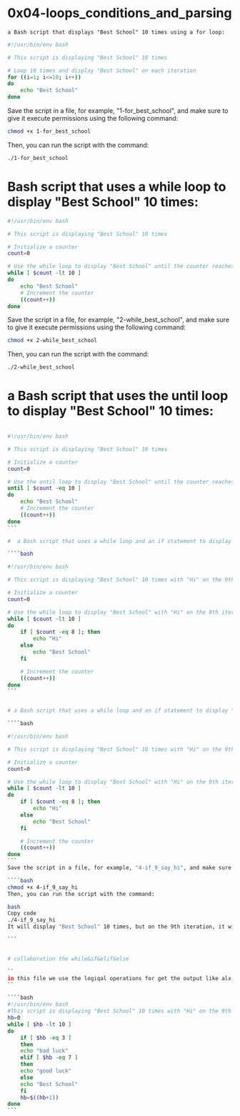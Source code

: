 # 0x04-loops_conditions_and_parsing



``
a Bash script that displays "Best School" 10 times using a for loop:
``

```bash
#!/usr/bin/env bash

# This script is displaying "Best School" 10 times

# Loop 10 times and display "Best School" on each iteration
for ((i=1; i<=10; i++))
do
    echo "Best School"
done
```

Save the script in a file, for example, "1-for_best_school", and make sure to give it execute permissions using the following command:

```bash
chmod +x 1-for_best_school
```

Then, you can run the script with the command:

```bash
./1-for_best_school
```



#  Bash script that uses a while loop to display "Best School" 10 times:

```bash
#!/usr/bin/env bash

# This script is displaying "Best School" 10 times

# Initialize a counter
count=0

# Use the while loop to display "Best School" until the counter reaches 10
while [ $count -lt 10 ]
do
    echo "Best School"
    # Increment the counter
    ((count++))
done
```

Save the script in a file, for example, "2-while_best_school", and make sure to give it execute permissions using the following command:

```bash
chmod +x 2-while_best_school
```

Then, you can run the script with the command:

```bash
./2-while_best_school
```

# a Bash script that uses the until loop to display "Best School" 10 times:

````bash

#!/usr/bin/env bash

# This script is displaying "Best School" 10 times

# Initialize a counter
count=0

# Use the until loop to display "Best School" until the counter reaches 10
until [ $count -eq 10 ]
do
    echo "Best School"
    # Increment the counter
    ((count++))
done
```

#  a Bash script that uses a while loop and an if statement to display "Best School" 10 times but says "Hi" on a new line during the 9th iteration:

````bash

#!/usr/bin/env bash

# This script is displaying "Best School" 10 times with "Hi" on the 9th iteration

# Initialize a counter
count=0

# Use the while loop to display "Best School" with "Hi" on the 9th iteration
while [ $count -lt 10 ]
do
    if [ $count -eq 8 ]; then
        echo "Hi"
    else
        echo "Best School"
    fi

    # Increment the counter
    ((count++))
done
```


# a Bash script that uses a while loop and an if statement to display "Best School" 10 times but says "Hi" on a new line during the 9th iteration:

````bash

#!/usr/bin/env bash

# This script is displaying "Best School" 10 times with "Hi" on the 9th iteration

# Initialize a counter
count=0

# Use the while loop to display "Best School" with "Hi" on the 9th iteration
while [ $count -lt 10 ]
do
    if [ $count -eq 8 ]; then
        echo "Hi"
    else
        echo "Best School"
    fi

    # Increment the counter
    ((count++))
done
```
Save the script in a file, for example, "4-if_9_say_hi", and make sure to give it execute permissions using the following command:

````bash
chmod +x 4-if_9_say_hi
Then, you can run the script with the command:

bash
Copy code
./4-if_9_say_hi
It will display "Best School" 10 times, but on the 9th iteration, it will print "Hi" on a new line. The if statement checks if the counter is equal to 8 (corresponding to the 9th iteration) and prints "Hi" instead of "Best School".

```


# collaboration the while&if&elif&else

``
in this file we use the logiqal operations for get the output like alx want and this is a code 
``

````bash
#!/usr/bin/env bash
#This script is displaying "Best School" 10 times with "Hi" on the 9th iteration
hb=0
while [ $hb -lt 10 ]
do
    if [ $hb -eq 3 ]
    then
    echo "bad luck"
    elif [ $hb -eq 7 ]
    then
    echo "good luck"
    else
    echo "Best School"
    fi
    hb=$((hb+1))
done
```
